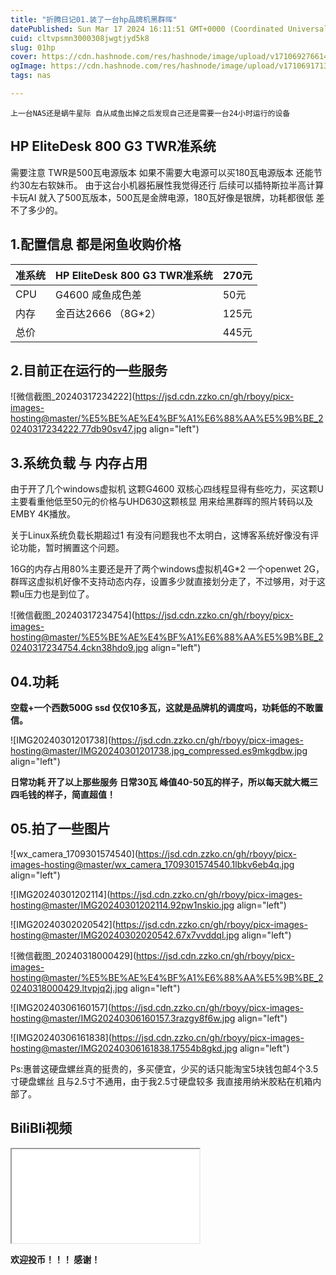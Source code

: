 ```yaml
---
title: "折腾日记01.装了一台hp品牌机黑群晖"
datePublished: Sun Mar 17 2024 16:11:51 GMT+0000 (Coordinated Universal Time)
cuid: cltvpsmn3000308jwgtjyd5k8
slug: 01hp
cover: https://cdn.hashnode.com/res/hashnode/image/upload/v1710692766141/bb7d05a6-929f-4dfa-b3cf-2990dfeb701a.png
ogImage: https://cdn.hashnode.com/res/hashnode/image/upload/v1710691713474/f557c904-2195-4ef1-b3c8-4fc6daabeebd.jpeg
tags: nas

---
```


`上一台NAS还是蜗牛星际 自从咸鱼出掉之后发现自己还是需要一台24小时运行的设备`

## HP EliteDesk 800 G3 TWR准系统

需要注意 TWR是500瓦电源版本 如果不需要大电源可以买180瓦电源版本 还能节约30左右软妹币。 由于这台小机器拓展性我觉得还行 后续可以插特斯拉半高计算卡玩AI 就入了500瓦版本，500瓦是金牌电源，180瓦好像是银牌，功耗都很低 差不了多少的。

## 1.配置信息 都是闲鱼收购价格

| 准系统 | HP EliteDesk 800 G3 TWR准系统 | 270元 |
| --- | --- | --- |
| CPU | G4600 咸鱼成色差 | 50元 |
| 内存 | 金百达2666 （8G\*2） | 125元 |
| 总价 |  | 445元 |

## 2.目前正在运行的一些服务

![微信截图_20240317234222](https://jsd.cdn.zzko.cn/gh/rboyy/picx-images-hosting@master/%E5%BE%AE%E4%BF%A1%E6%88%AA%E5%9B%BE_20240317234222.77db90sv47.jpg align="left")

## 3.系统负载 与 内存占用

由于开了几个windows虚拟机 这颗G4600 双核心四线程显得有些吃力，买这颗U主要看重他低至50元的价格与UHD630这颗核显 用来给黑群晖的照片转码以及EMBY 4K播放。

关于Linux系统负载长期超过1 有没有问题我也不太明白，这博客系统好像没有评论功能，暂时搁置这个问题。

16G的内存占用80%主要还是开了两个windows虚拟机4G\*2 一个openwet 2G，群晖这虚拟机好像不支持动态内存，设置多少就直接划分走了，不过够用，对于这颗u压力也是到位了。

![微信截图_20240317234754](https://jsd.cdn.zzko.cn/gh/rboyy/picx-images-hosting@master/%E5%BE%AE%E4%BF%A1%E6%88%AA%E5%9B%BE_20240317234754.4ckn38hdo9.jpg align="left")

## 04.功耗

**空载+一个西数500G ssd 仅仅10多瓦，这就是品牌机的调度吗，功耗低的不敢置信。**

![IMG20240301201738](https://jsd.cdn.zzko.cn/gh/rboyy/picx-images-hosting@master/IMG20240301201738.jpg_compressed.es9mkgdbw.jpg align="left")

**日常功耗 开了以上那些服务 日常30瓦 峰值40-50瓦的样子，所以每天就大概三四毛钱的样子，简直超值！**

## 05.拍了一些图片

![wx_camera_1709301574540](https://jsd.cdn.zzko.cn/gh/rboyy/picx-images-hosting@master/wx_camera_1709301574540.1lbkv6eb4q.jpg align="left")

![IMG20240301202114](https://jsd.cdn.zzko.cn/gh/rboyy/picx-images-hosting@master/IMG20240301202114.92pw1nskio.jpg align="left")

![IMG20240302020542](https://jsd.cdn.zzko.cn/gh/rboyy/picx-images-hosting@master/IMG20240302020542.67x7vvddql.jpg align="left")

![微信截图_20240318000429](https://jsd.cdn.zzko.cn/gh/rboyy/picx-images-hosting@master/%E5%BE%AE%E4%BF%A1%E6%88%AA%E5%9B%BE_20240318000429.ltvpjq2j.jpg align="left")

![IMG20240306160157](https://jsd.cdn.zzko.cn/gh/rboyy/picx-images-hosting@master/IMG20240306160157.3razgy8f6w.jpg align="left")

![IMG20240306161838](https://jsd.cdn.zzko.cn/gh/rboyy/picx-images-hosting@master/IMG20240306161838.17554b8gkd.jpg align="left")

Ps:惠普这硬盘螺丝真的挺贵的，多买便宜，少买的话只能淘宝5块钱包邮4个3.5寸硬盘螺丝 且与2.5寸不通用，由于我2.5寸硬盘较多 我直接用纳米胶粘在机箱内部了。

## BiliBli视频

<iframe src="//player.bilibili.com/player.html?aid=1301927282&bvid=BV1Cu4m1M78a&cid=1473202150&p=1"> </iframe>

**欢迎投币！！！ 感谢！**